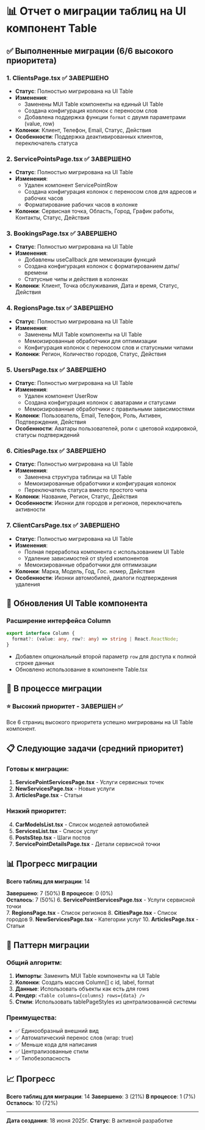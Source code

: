 # 📊 Отчет о миграции таблиц на UI компонент Table

## ✅ Выполненные миграции (6/6 высокого приоритета)

### 1. ClientsPage.tsx ✅ ЗАВЕРШЕНО
- **Статус**: Полностью мигрирована на UI Table
- **Изменения**: 
  - Заменены MUI Table компоненты на единый UI Table
  - Создана конфигурация колонок с переносом слов
  - Добавлена поддержка функции `format` с двумя параметрами (value, row)
- **Колонки**: Клиент, Телефон, Email, Статус, Действия
- **Особенности**: Поддержка деактивированных клиентов, переключатель статуса

### 2. ServicePointsPage.tsx ✅ ЗАВЕРШЕНО  
- **Статус**: Полностью мигрирована на UI Table
- **Изменения**:
  - Удален компонент ServicePointRow
  - Создана конфигурация колонок с переносом слов для адресов и рабочих часов
  - Форматирование рабочих часов в колонке
- **Колонки**: Сервисная точка, Область, Город, График работы, Контакты, Статус, Действия

### 3. BookingsPage.tsx ✅ ЗАВЕРШЕНО
- **Статус**: Полностью мигрирована на UI Table  
- **Изменения**:
  - Добавлены useCallback для мемоизации функций
  - Создана конфигурация колонок с форматированием даты/времени
  - Статусные чипы и действия в колонках
- **Колонки**: Клиент, Точка обслуживания, Дата и время, Статус, Действия

### 4. RegionsPage.tsx ✅ ЗАВЕРШЕНО
- **Статус**: Полностью мигрирована на UI Table
- **Изменения**:
  - Заменены MUI Table компоненты на UI Table
  - Мемоизированные обработчики для оптимизации
  - Конфигурация колонок с переносом слов и статусными чипами
- **Колонки**: Регион, Количество городов, Статус, Действия

### 5. UsersPage.tsx ✅ ЗАВЕРШЕНО
- **Статус**: Полностью мигрирована на UI Table
- **Изменения**:
  - Удален компонент UserRow
  - Создана конфигурация колонок с аватарами и статусами
  - Мемоизированные обработчики с правильными зависимостями
- **Колонки**: Пользователь, Email, Телефон, Роль, Активен, Подтверждения, Действия
- **Особенности**: Аватары пользователей, роли с цветовой кодировкой, статусы подтверждений

### 6. CitiesPage.tsx ✅ ЗАВЕРШЕНО
- **Статус**: Полностью мигрирована на UI Table
- **Изменения**:
  - Заменена структура таблицы на UI Table
  - Мемоизированные обработчики и конфигурация колонок
  - Переключатель статуса вместо простого чипа
- **Колонки**: Название, Регион, Статус, Действия
- **Особенности**: Иконки для городов и регионов, переключатель активности

### 7. ClientCarsPage.tsx ✅ ЗАВЕРШЕНО
- **Статус**: Полностью мигрирована на UI Table
- **Изменения**:
  - Полная переработка компонента с использованием UI Table
  - Удаление зависимостей от styled компонентов
  - Мемоизированные обработчики для оптимизации
- **Колонки**: Марка, Модель, Год, Гос. номер, Действия
- **Особенности**: Иконки автомобилей, диалоги подтверждения удаления

## 🔧 Обновления UI Table компонента

### Расширение интерфейса Column
```typescript
export interface Column {
  format?: (value: any, row?: any) => string | React.ReactNode;
}
```
- Добавлен опциональный второй параметр `row` для доступа к полной строке данных
- Обновлено использование в компоненте Table.tsx

## 🔄 В процессе миграции

### ⭐ Высокий приоритет - ЗАВЕРШЕН ✅
Все 6 страниц высокого приоритета успешно мигрированы на UI Table компонент.

## 📋 Следующие задачи (средний приоритет)

### Готовы к миграции:
1. **ServicePointServicesPage.tsx** - Услуги сервисных точек  
2. **NewServicesPage.tsx** - Новые услуги
3. **ArticlesPage.tsx** - Статьи

### Низкий приоритет:
4. **CarModelsList.tsx** - Список моделей автомобилей
5. **ServicesList.tsx** - Список услуг
6. **PostsStep.tsx** - Шаги постов
7. **ServicePointDetailsPage.tsx** - Детали сервисной точки

## 📊 Прогресс миграции

**Всего таблиц для миграции**: 14

**Завершено**: 7 (50%)
**В процессе**: 0 (0%)  
**Осталось**: 7 (50%)
6. **ServicePointServicesPage.tsx** - Услуги сервисной точки  
7. **RegionsPage.tsx** - Список регионов
8. **CitiesPage.tsx** - Список городов
9. **NewServicesPage.tsx** - Категории услуг
10. **ArticlesPage.tsx** - Статьи

## 🎯 Паттерн миграции

### Общий алгоритм:
1. **Импорты**: Заменить MUI Table компоненты на UI Table
2. **Колонки**: Создать массив Column[] с id, label, format
3. **Данные**: Использовать объекты как есть для rows
4. **Рендер**: `<Table columns={columns} rows={data} />`
5. **Стили**: Использовать tablePageStyles из централизованной системы

### Преимущества:
- ✅ Единообразный внешний вид
- ✅ Автоматический перенос слов (wrap: true)  
- ✅ Меньше кода для написания
- ✅ Централизованные стили
- ✅ Типобезопасность

## 📈 Прогресс

**Всего таблиц для миграции**: 14
**Завершено**: 3 (21%)
**В процессе**: 1 (7%) 
**Осталось**: 10 (72%)

---
**Дата создания**: 18 июня 2025г.
**Статус**: В активной разработке
